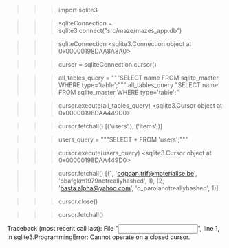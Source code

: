 
>>> import sqlite3

>>> sqliteConnection  = sqlite3.connect("src/maze/mazes_app.db")

>>> sqliteConnection
<sqlite3.Connection object at 0x00000198DAA8A8A0>


>>> cursor = sqliteConnection.cursor()


>>> all_tables_query = """SELECT name FROM sqlite_master WHERE type='table';"""
>>> all_tables_query
"SELECT name FROM sqlite_master WHERE type='table';"


>>> cursor.execute(all_tables_query)
<sqlite3.Cursor object at 0x00000198DAA449D0>

>>> cursor.fetchall()
[('users',), ('items',)]


>>> users_query = """SELECT * FROM 'users';"""

>>> cursor.execute(users_query)
<sqlite3.Cursor object at 0x00000198DAA449D0>

>>>cursor.fetchall()
[(1, 'bogdan.trif@materialise.be', 'obafgkm1979notreallyhashed', 1), (2, 'basta.alpha@yahoo.com', 'o_parolanotreallyhashed', 1)]

>>> cursor.close()

>>> cursor.fetchall()

Traceback (most recent call last):
File "<input>", line 1, in <module>
sqlite3.ProgrammingError: Cannot operate on a closed cursor.
